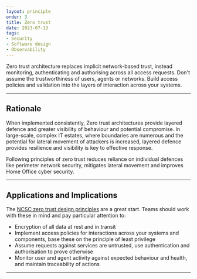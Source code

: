 ```yaml
---
layout: principle
order: 3
title: Zero trust
date: 2023-07-13
tags:
- Security
- Software design
- Observability
---
```


Zero trust architecture replaces implicit network-based trust, instead 
monitoring, authenticating and authorising across all access requests. 
Don't assume the trustworthiness of users, agents or networks. Build access 
policies and validation into the layers of interaction across your systems.

---

## Rationale

When implemented consistently, Zero trust architectures provide layered 
defence and greater visibility of behaviour and potential compromise. In 
large-scale, complex IT estates, where boundaries are numerous and the 
potential for lateral movement of attackers is increased, layered defence 
provides resilience and visibility is key to effective response.

Following principles of zero trust reduces reliance on individual defences 
like perimeter network security, mitigates lateral movement and improves 
Home Office cyber security.

---

## Applications and Implications

The [NCSC zero trust design principles](https://www.ncsc.gov.uk/collection/zero-trust-architecture) are a great start. Teams should work with
these in mind and pay particular attention to:

- Encryption of all data at rest and in transit
- Implement access policies for interactions across your systems and components, base these on the principle of least privilege
- Assume requests against services are untrusted, use authentication and authorisation to prove otherwise
- Monitor user and agent activity against expected behaviour and health, and maintain traceability of actions

---
